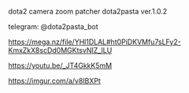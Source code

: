 dota2 camera zoom patcher dota2pasta ver.1.0.2

telegram: @dota2pasta_bot

https://mega.nz/file/YHl1DLAL#ht0PiDKVMfu7sLFy2-KmxZkX8scDd0MGKtsvNIZ_lLU

https://youtu.be/_JT4GkkK5mM

https://imgur.com/a/v8IBXPt
